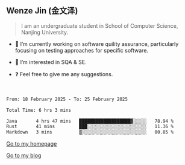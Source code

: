 ## Wenze Jin (金文泽)

> I am an undergraduate student in School of Computer Science, Nanjing University.

- 🔭 I’m currently working on software quility assurance, particularly focusing on testing approaches for specific software.
  
- 🌱 I’m interested in SQA & SE.
  
- ❓ Feel free to give me any suggestions.  

<br>  

<!--START_SECTION:waka-->

```txt
From: 18 February 2025 - To: 25 February 2025

Total Time: 6 hrs 3 mins

Java       4 hrs 47 mins   ███████████████████▓░░░░░   78.94 %
Rust       41 mins         ███░░░░░░░░░░░░░░░░░░░░░░   11.36 %
Markdown   3 mins          ▒░░░░░░░░░░░░░░░░░░░░░░░░   00.85 %
```

<!--END_SECTION:waka-->

[Go to my homepage](https://wenzejin.github.io)

[Go to my blog](https://wenzejin.notion.site/Wenze-Jin-s-Blog-1635e9fa7b6d80b3adcedfacc74aa717?pvs=4)

